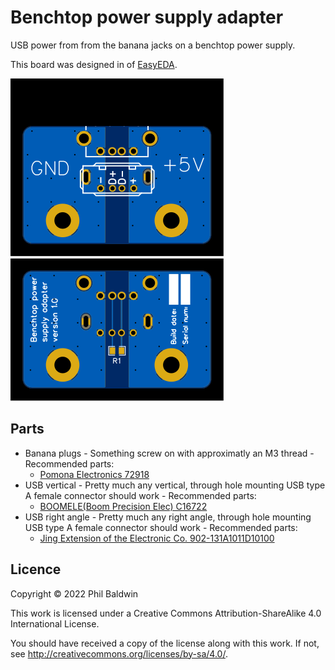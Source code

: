 Benchtop power supply adapter
=============================

USB power from from the banana jacks on a benchtop power supply.

This board was designed in of [EasyEDA](https://easyeda.com/).

![./Exports-v1.0/Top.svg](./Exports-v1.0/Top.svg)
![./Exports-v1.0/Bottom.svg](./Exports-v1.0/Bottom.svg)

Parts
-----

* Banana plugs - Something screw on with approximatly an M3 thread - Recommended parts:
    * [Pomona Electronics 72918](https://www.digikey.com/en/products/detail/pomona-electronics/72918/1196334)
* USB vertical - Pretty much any vertical, through hole mounting USB type A female connector should work - Recommended parts:
    * [BOOMELE(Boom Precision Elec) C16722](https://lcsc.com/product-detail/USB-Connectors_BOOMELE-Boom-Precision-Elec-C16722_C16722.html)
* USB right angle - Pretty much any right angle, through hole mounting USB type A female connector should work - Recommended parts:
    * [Jing Extension of the Electronic Co. 902-131A1011D10100](https://lcsc.com/product-detail/USB-Connectors_Jing-Extension-of-the-Electronic-Co-902-131A1011D10100_C2345.html)

Licence
-------

Copyright © 2022 Phil Baldwin

This work is licensed under a Creative Commons Attribution-ShareAlike 4.0 International License.

You should have received a copy of the license along with this work. If not, see http://creativecommons.org/licenses/by-sa/4.0/.
